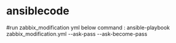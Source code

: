 # ansiblecode

#run zabbix_modification yml below command :
ansible-playbook zabbix_modification.yml --ask-pass --ask-become-pass
